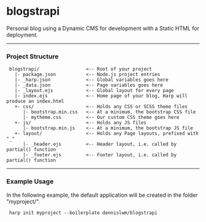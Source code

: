 # blogstrapi
Personal blog using a Dynamic CMS for development with a Static HTML for deployment.

---
### Project Structure
     blogstrapi/                 <-- Root of your project
       |- package.json           <-- Node.js project entries
       |- _harp.json             <-- Global variables goes here
       |- _data.json             <-- Page variables goes here
       |- _layout.ejs            <-- Global layout for every page
       |- index.ejs              <-- Home page of your blog, Harp will produce an index.html
       +- css/                   <-- Holds any CSS or SCSS theme files
          |- bootstrap.min.css   <-- At a minimum, the bootstrap CSS file
          |- mytheme.css         <-- Our custom CSS theme goes here
       +- js/                    <-- Holds any JS files
          |- bootstrap.min.js    <-- At a minimum, the bootstrap JS file
       +- layout/                <-- Holds any Page layouts, prefixed with "_"
          |- _header.ejs         <-- Header layout, i.e. called by partial() function
          |- _footer.ejs         <-- Footer layout, i.e. called by partial() function

---
### Example Usage
In the following example, the default application will be created in the folder "myproject/".

     harp init myproject --boilerplate dennislwm/blogstrapi

